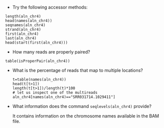 * Try the following accessor methods:
```rconsole
length(aln_chr4)
head(names(aln_chr4))
seqnames(aln_chr4)
strand(aln_chr4)
first(aln_chr4)
last(aln_chr4)
head(start(first(aln_chr4)))
```

* How many reads are properly paired?
```rconsole
table(isProperPair(aln_chr4))
```

* What is the percentage of reads that map to multiple locations?

	```rconsole
	t=table(names(aln_chr4))
	head(t[t>1])
	length(t[t>1])/length(t)*100
	# let us inspect one of the multireads
	aln_chr4[names(aln_chr4)=="SRR031714.1029411"]
	```

* What information does the command `seqlevels(aln_chr4)` provide?

  It contains information on the chromosome names available in the BAM file.

